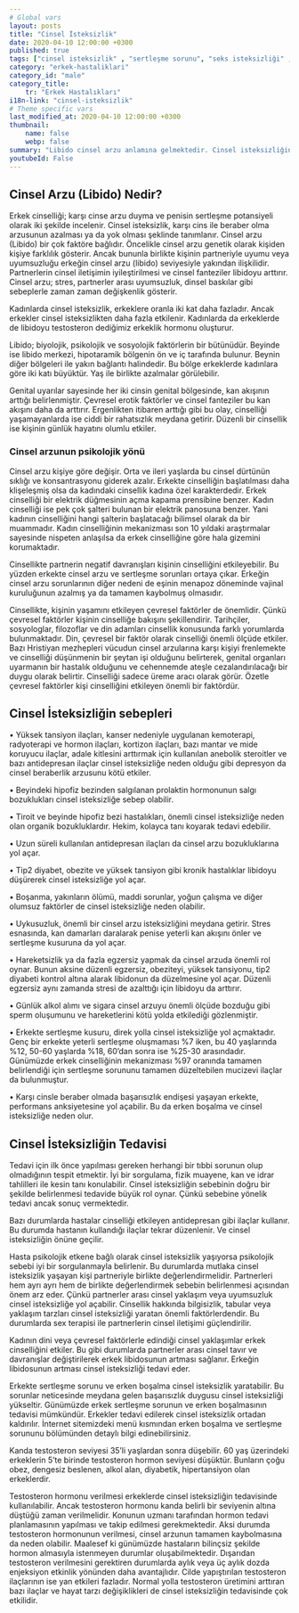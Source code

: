 ```yaml
---
# Global vars
layout: posts
title: "Cinsel İsteksizlik"
date: 2020-04-10 12:00:00 +0300
published: true
tags: ["cinsel isteksizlik" , "sertleşme sorunu", "seks isteksizliği" , "az libido" , "düşük libido", "cinsel isteksizlik sebebi" , "cinsel isteksizlik nedeni" , "cinsel isteksizlik tedavi" , "iktidarsızlık" , "cinsel isteksizlik ilaç" , "cinsel isteksizlik hormon" , "erkek cinsel isteksizliği" , "kadın cinsel isteksizlik" , "cinsel isteksizlik çözüm" , "cinsel isteksizlik sorun" , "cinsel isteksizlik nedir" , "cinsel isteksizlik nasıl giderilir" , "cinsel isteksizlik niye olur"]
category: "erkek-hastaliklari"
category_id: "male"
category_title:
    tr: "Erkek Hastalıkları"
i18n-link: "cinsel-isteksizlik"
# Theme specific vars
last_modified_at: 2020-04-10 12:00:00 +0300
thumbnail:
    name: false
    webp: false
summary: "Libido cinsel arzu anlamına gelmektedir. Cinsel isteksizliğin birçok nedeni vardır. Genelde partnerler beraber muayene edilmelidir. Tedavi sebebe yöneliktir. Makalemizde cinsel isteksizlik detaylıca anlatılmaktadır."
youtubeId: False
---
```


## Cinsel Arzu (Libido) Nedir?

Erkek cinselliği; karşı cinse arzu duyma ve penisin sertleşme potansiyeli olarak iki şekilde incelenir. Cinsel isteksizlik, karşı cins ile beraber olma arzusunun azalması ya da yok olması şeklinde tanımlanır. Cinsel arzu (Libido) bir çok faktöre bağlıdır. Öncelikle cinsel arzu genetik olarak kişiden kişiye farklılık gösterir. Ancak bununla birlikte kişinin partneriyle uyumu veya uyumsuzluğu erkeğin cinsel arzu (libido) seviyesiyle yakından ilişkilidir. Partnerlerin cinsel iletişimin iyileştirilmesi ve cinsel fanteziler libidoyu arttırır. Cinsel arzu; stres, partnerler arası uyumsuzluk, dinsel baskılar gibi sebeplerle zaman zaman değişkenlik gösterir.

Kadınlarda cinsel isteksizlik, erkeklere oranla iki kat daha fazladır. Ancak erkekler cinsel isteksizlikten daha fazla etkilenir. Kadınlarda da erkeklerde de libidoyu testosteron dediğimiz erkeklik hormonu oluşturur.

Libido; biyolojik, psikolojik ve sosyolojik faktörlerin bir bütünüdür. Beyinde ise libido merkezi, hipotaramik bölgenin ön ve iç tarafında bulunur. Beynin diğer bölgeleri ile yakın bağlantı halindedir. Bu bölge erkeklerde kadınlara göre iki katı büyüktür. Yaş ile birlikte azalmalar görülebilir.

Genital uyarılar sayesinde her iki cinsin genital bölgesinde, kan akışının arttığı belirlenmiştir. Çevresel erotik faktörler ve cinsel fanteziler bu kan akışını daha da arttırır. Ergenlikten itibaren arttığı gibi bu olay, cinselliği yaşamayanlarda ise ciddi bir rahatsızlık meydana getirir. Düzenli bir cinsellik ise kişinin günlük hayatını olumlu etkiler.

### Cinsel arzunun psikolojik yönü

Cinsel arzu kişiye göre değişir. Orta ve ileri yaşlarda bu cinsel dürtünün sıklığı ve konsantrasyonu giderek azalır. Erkekte cinselliğin başlatılması daha klişeleşmiş olsa da kadındaki cinsellik kadına özel karakterdedir. Erkek cinselliği bir elektrik düğmesinin açma kapama prensibine benzer. Kadın cinselliği ise pek çok şalteri bulunan bir elektrik panosuna benzer. Yani kadının cinselliğini hangi şalterin başlatacağı bilimsel olarak da bir muammadır. Kadın cinselliğinin mekanizması son 10 yıldaki araştırmalar sayesinde nispeten anlaşılsa da erkek cinselliğine göre hala gizemini korumaktadır.

Cinsellikte partnerin negatif davranışları kişinin cinselliğini etkileyebilir. Bu yüzden erkekte cinsel arzu ve sertleşme sorunları ortaya çıkar. Erkeğin cinsel arzu sorunlarının diğer nedeni de eşinin menapoz döneminde vajinal kuruluğunun azalmış ya da tamamen kaybolmuş olmasıdır.

Cinsellikte, kişinin yaşamını etkileyen çevresel faktörler de önemlidir. Çünkü çevresel faktörler kişinin cinselliğe bakışını şekillendirir. Tarihçiler, sosyologlar, filozoflar ve din adamları cinsellik konusunda farklı yorumlarda bulunmaktadır. Din, çevresel bir faktör olarak cinselliği önemli ölçüde etkiler. Bazı Hristiyan mezhepleri vücudun cinsel arzularına karşı kişiyi frenlemekte ve cinselliği düşünmenin bir şeytan işi olduğunu belirterek, genital organları uyarmanın bir hastalık olduğunu ve cehennemde ateşle cezalandırılacağı bir duygu olarak belirtir. Cinselliği sadece üreme aracı olarak görür. Özetle çevresel faktörler kişi cinselliğini etkileyen önemli bir faktördür.

## Cinsel İsteksizliğin sebepleri
•	Yüksek tansiyon ilaçları, kanser nedeniyle uygulanan kemoterapi, radyoterapi ve hormon ilaçları, kortizon ilaçları, bazı mantar ve mide koruyucu ilaçlar, adale kitlesini arttırmak için kullanılan anebolik steroitler ve bazı antidepresan ilaçlar cinsel isteksizliğe neden olduğu gibi depresyon da cinsel beraberlik arzusunu kötü etkiler.

•	Beyindeki hipofiz bezinden salgılanan prolaktin hormonunun salgı bozuklukları cinsel isteksizliğe sebep olabilir.

•	Tiroit ve beyinde hipofiz bezi hastalıkları, önemli cinsel isteksizliğe neden olan organik bozukluklardır. Hekim, kolayca tanı koyarak tedavi edebilir.

•	Uzun süreli kullanılan antidepresan ilaçları da cinsel arzu bozukluklarına yol açar.

•	Tip2 diyabet, obezite ve yüksek tansiyon gibi kronik hastalıklar libidoyu düşürerek cinsel isteksizliğe yol açar.

•	Boşanma, yakınların ölümü, maddi sorunlar, yoğun çalışma ve diğer olumsuz faktörler de cinsel isteksizliğe neden olabilir.

•	Uykusuzluk, önemli bir cinsel arzu isteksizliğini meydana getirir. Stres esnasında, kan damarları daralarak penise yeterli kan akışını önler ve sertleşme kusuruna da yol açar.

•	Hareketsizlik ya da fazla egzersiz yapmak da cinsel arzuda önemli rol oynar. Bunun aksine düzenli egzersiz, obeziteyi, yüksek tansiyonu, tip2 diyabeti kontrol altına alarak libidonun da düzelmesine yol açar. Düzenli egzersiz aynı zamanda stresi de azalttığı için libidoyu da arttırır.

•	Günlük alkol alımı ve sigara cinsel arzuyu önemli ölçüde bozduğu gibi sperm oluşumunu ve hareketlerini kötü yolda etkilediği gözlenmiştir.

•	Erkekte sertleşme kusuru, direk yolla cinsel isteksizliğe yol açmaktadır. Genç bir erkekte yeterli sertleşme oluşmaması %7 iken, bu 40 yaşlarında %12, 50-60 yaşlarda %18, 60’dan sonra ise %25-30 arasındadır. Günümüzde erkek cinselliğinin mekanizması %97 oranında tamamen belirlendiği için sertleşme sorununu tamamen düzeltebilen mucizevi ilaçlar da bulunmuştur.

•	Karşı cinsle beraber olmada başarısızlık endişesi yaşayan erkekte, performans anksiyetesine yol açabilir. Bu da erken boşalma ve cinsel isteksizliğe neden olur.

## Cinsel İsteksizliğin Tedavisi

Tedavi için ilk önce yapılması gereken herhangi bir tıbbi sorunun olup olmadığının tespit etmektir. İyi bir sorgulama, fizik muayene, kan ve idrar tahlilleri ile kesin tanı konulabilir. Cinsel isteksizliğin sebebinin doğru bir şekilde belirlenmesi tedavide büyük rol oynar. Çünkü sebebine yönelik tedavi ancak sonuç vermektedir.

Bazı durumlarda hastalar cinselliği etkileyen antidepresan gibi ilaçlar kullanır. Bu durumda hastanın kullandığı ilaçlar tekrar düzenlenir. Ve cinsel isteksizliğin önüne geçilir.

Hasta psikolojik etkene bağlı olarak cinsel isteksizlik yaşıyorsa psikolojik sebebi iyi bir sorgulanmayla belirlenir. Bu durumlarda mutlaka cinsel isteksizlik yaşayan kişi partneriyle birlikte değerlendirmelidir. Partnerleri hem ayrı ayrı hem de birlikte değerlendirmek sebebin belirlenmesi açısından önem arz eder. Çünkü partnerler arası cinsel yaklaşım veya uyumsuzluk cinsel isteksizliğe yol açabilir. Cinsellik hakkında bilgisizlik, tabular veya yaklaşım tarzları cinsel isteksizliği yaratan önemli faktörlerdendir. Bu durumlarda sex terapisi ile partnerlerin cinsel iletişimi güçlendirilir.

Kadının dini veya çevresel faktörlerle edindiği cinsel yaklaşımlar erkek cinselliğini etkiler. Bu gibi durumlarda partnerler arası cinsel tavır ve davranışlar değiştirilerek erkek  libidosunun artması sağlanır. Erkeğin libidosunun artması cinsel isteksizliği tedavi eder.

Erkekte sertleşme sorunu ve erken boşalma cinsel isteksizlik yaratabilir. Bu sorunlar neticesinde meydana gelen başarısızlık duygusu cinsel isteksizliği yükseltir. Günümüzde erkek sertleşme sorunun ve erken boşalmasının tedavisi mümkündür. Erkekler tedavi edilerek cinsel isteksizlik ortadan kaldırılır. İnternet sitemizdeki menü kısmından erken boşalma ve sertleşme sorununu bölümünden detaylı bilgi edinebilirsiniz.

Kanda testosteron seviyesi 35’li yaşlardan sonra düşebilir. 60 yaş üzerindeki erkeklerin 5’te birinde testosteron hormon seviyesi düşüktür. Bunların çoğu obez, dengesiz beslenen, alkol alan, diyabetik, hipertansiyon olan erkeklerdir.

Testosteron hormonu verilmesi erkeklerde cinsel isteksizliğin tedavisinde kullanılabilir. Ancak testosteron hormonu kanda belirli bir seviyenin altına düştüğü zaman verilmelidir. Konunun uzmanı tarafından hormon tedavi planlamasının yapılması ve takip edilmesi gerekmektedir. Aksi durumda testosteron hormonunun verilmesi, cinsel arzunun tamamen kaybolmasına da neden olabilir. Maalesef ki günümüzde hastaların bilinçsiz şekilde hormon almasıyla istenmeyen durumlar oluşabilmektedir. Dışarıdan testosteron verilmesini gerektiren durumlarda aylık veya üç aylık dozda enjeksiyon etkinlik yönünden daha avantajlıdır. Cilde yapıştırılan testosteron ilaçlarının ise yan etkileri fazladır. Normal yolla testosteron üretimini arttıran bazı ilaçlar ve hayat tarzı değişiklikleri de cinsel isteksizliğin tedavisinde çok etkilidir.
